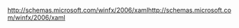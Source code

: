 <span data-ttu-id="58cd3-101">http://schemas.microsoft.com/winfx/2006/xaml</span><span class="sxs-lookup"><span data-stu-id="58cd3-101">http://schemas.microsoft.com/winfx/2006/xaml</span></span>